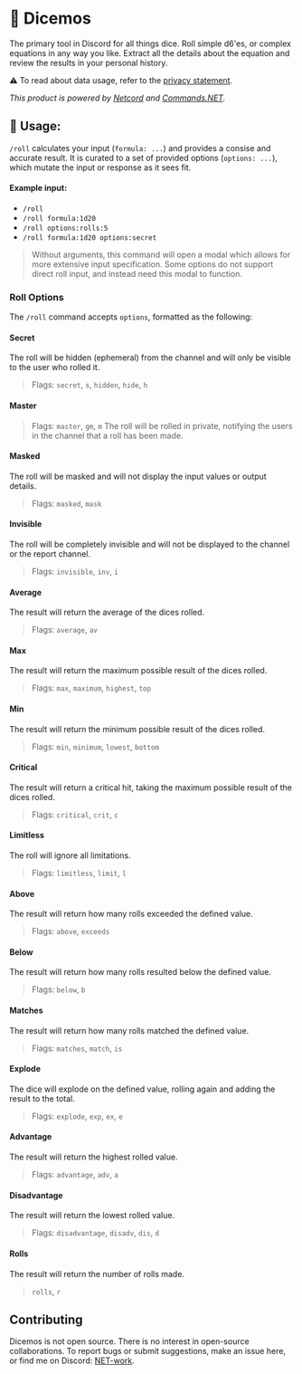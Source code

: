 # 🎲 Dicemos

The primary tool in Discord for all things dice. Roll simple d6'es, or complex equations in any way you like. Extract all the details about the equation and review the results in your personal history.

⚠️ To read about data usage, refer to the [privacy statement](PRIVACY.md). 

*This product is powered by [Netcord](https://github.com/NetCordDev/NetCord) and [Commands.NET](https://github.com/csmir/Commands.NET).*

## 🧮 Usage:

`/roll` calculates your input (`formula: ...`) and provides a consise and accurate result. It is curated to a set of provided options (`options: ...`), which mutate the input or response as it sees fit.

#### Example input:

- `/roll`
- `/roll formula:1d20`
- `/roll options:rolls:5`
- `/roll formula:1d20 options:secret`

> Without arguments, this command will open a modal which allows for more extensive input specification. Some options do not support direct roll input, and instead need this modal to function.

### Roll Options

The `/roll` command accepts `options`, formatted as the following:

#### Secret
The roll will be hidden (ephemeral) from the channel and will only be visible to the user who rolled it.

> Flags: `secret`, `s`, `hidden`, `hide`, `h`

#### Master
> Flags: `master`, `gm`, `m`
The roll will be rolled in private, notifying the users in the channel that a roll has been made.

#### Masked

The roll will be masked and will not display the input values or output details.

> Flags: `masked`, `mask`

#### Invisible

The roll will be completely invisible and will not be displayed to the channel or the report channel.

> Flags: `invisible`, `inv`, `i`

#### Average

The result will return the average of the dices rolled.

> Flags: `average`, `av`

#### Max

The result will return the maximum possible result of the dices rolled.

> Flags: `max`, `maximum`, `highest`, `top`

#### Min

The result will return the minimum possible result of the dices rolled.

> Flags: `min`, `minimum`, `lowest`, `bottom`

#### Critical

The result will return a critical hit, taking the maximum possible result of the dices rolled.

> Flags: `critical`, `crit`, `c`

#### Limitless

The roll will ignore all limitations.

> Flags: `limitless`, `limit`, `l`

#### Above

The result will return how many rolls exceeded the defined value.

> Flags: `above`, `exceeds`

#### Below

The result will return how many rolls resulted below the defined value.

> Flags: `below`, `b`

#### Matches

The result will return how many rolls matched the defined value.

> Flags: `matches`, `match`, `is`

#### Explode

The dice will explode on the defined value, rolling again and adding the result to the total.

> Flags: `explode`, `exp`, `ex`, `e`

#### Advantage

The result will return the highest rolled value.

> Flags: `advantage`, `adv`, `a`

#### Disadvantage

The result will return the lowest rolled value.

> Flags: `disadvantage`, `disadv`, `dis`, `d`

#### Rolls

The result will return the number of rolls made.

> `rolls`, `r`

## Contributing

Dicemos is not open source. There is no interest in open-source collaborations. 
To report bugs or submit suggestions, make an issue here, or find me on Discord: [NET-work](https://discord.com/invite/T7hCvShAx5).
